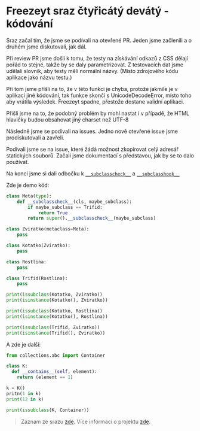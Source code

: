 # Freezeyt sraz čtyřicátý devátý - kódování

Sraz začal tím, že jsme se podívali na otevřené PR.
Jeden jsme začlenili a o druhém jsme diskutovali, jak dál.

Při review PR jsme došli k tomu, že testy na získávání odkazů z CSS dělají
pořád to stejné, takže by se daly parametrizovat.
Z testovacích dat jsme udělali slovník, aby testy měli normální názvy.
(Místo zdrojového kódu aplikace jako názvu testu.)

Při tom jsme přišli na to, že v této funkci je chyba,
protože jakmile je v aplikaci jiné kódování,
tak funkce skončí s UnicodeDecodeError, místo toho aby vrátila výsledek.
Freezeyt spadne, přestože dostane validní aplikaci.

Přišli jsme na to, že podobný problém by mohl nastat i v případě,
že HTML hlavičky budou obsahovat jiný charset než UTF-8

Následně jsme se podívali na issues.
Jedno nově otevřené issue jsme prodiskutovali a zavřeli.

Podívali jsme se na issue,
které žádá možnost zkopírovat celý adresář statických souborů.
Začali jsme dokumentací s představou, jak by se to dalo používat.

Na konci jsme si dali odbočku k [`__subclasscheck__`](https://docs.python.org/3/reference/datamodel.html?highlight=__subclasscheck__#class.__subclasscheck__)
a [`__subclasshook__`](https://docs.python.org/3/library/abc.html?highlight=__subclasshook#abc.ABCMeta.__subclasshook__)

Zde je demo kód:
```python
class Meta(type):
    def __subclasscheck__(cls, maybe_subclass):
        if maybe_subclass == Trifid:
            return True
        return super().__subclasscheck__(maybe_subclass)

class Zviratko(metaclass=Meta):
    pass

class Kotatko(Zviratko):
    pass

class Rostlina:
    pass

class Trifid(Rostlina):
    pass

print(issubclass(Kotatko, Zviratko))
print(isinstance(Kotatko(), Zviratko))

print(issubclass(Kotatko, Rostlina))
print(isinstance(Kotatko(), Rostlina))

print(issubclass(Trifid, Zviratko))
print(isinstance(Trifid(), Zviratko))
```

A zde je další:
```python
from collections.abc import Container

class K:
  def __contains__(self, element):
    return (element == 1)

k = K()
pritn(1 in k)
print(12 in k)

print(issubclass(K, Container))
```

> Záznam ze srazu [zde](https://youtu.be/FAQjBZlveJU).
> Více informací o projektu [zde](https://tinyurl.com/freezeyt).
